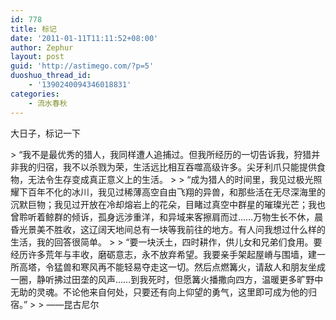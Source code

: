 ```yaml
---
id: 778
title: 标记
date: '2011-01-11T11:11:52+08:00'
author: Zephur
layout: post
guid: 'http://astimego.com/?p=5'
duoshuo_thread_id:
    - '1390240094346018831'
categories:
    - 流水春秋
---
```


大日子，标记一下

<div>> “我不是最优秀的猎人，我同样遭人追捕过。但我所经历的一切告诉我，狩猎并非我的归宿，我不以杀戮为荣，生活远比相互吞噬高级许多。尖牙利爪只能提供食物，无法令生存变成真正意义上的生活。
> 
> “成为猎人的时间里，我见过极光照耀下百年不化的冰川，我见过稀薄高空自由飞翔的异兽，和那些活在无尽深海里的沉默巨物；我见过开放在冷却熔岩上的花朵，目睹过真空中群星的璀璨光芒；我也曾聆听着鲸群的倾诉，孤身远涉重洋，和异域来客擦肩而过……万物生长不休，晨昏光景美不胜收，这辽阔天地间总有一块等我前往的地方。有人问我想过什么样的生活，我的回答很简单。
> 
> “要一块沃土，四时耕作，供儿女和兄弟们食用。要经历许多荒年与丰收，磨砺意志，永不放弃希望。我要亲手架起屋嵴与围墙，建一所高塔，令猛兽和寒风再不能轻易夺走这一切。然后点燃篝火，请敌人和朋友坐成一圈，静听拂过田垄的风声……到我死时，但愿篝火播撒向四方，温暖更多旷野中无助的灵魂。不论他来自何处，只要还有向上仰望的勇气，这里即可成为他的归宿。”
> 
> ——昆古尼尔

</div>